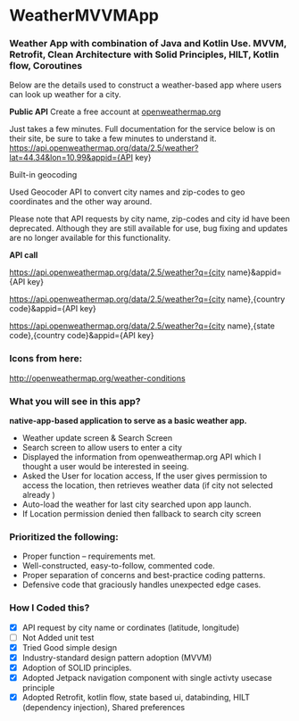 # WeatherMVVMApp

### Weather App with combination of Java and Kotlin Use. MVVM, Retrofit, Clean Architecture with Solid Principles, HILT, Kotlin flow, Coroutines

Below are the details used to construct a weather-based app where users can look up weather for a city.

**Public API**
Create a free account at 
[openweathermap.org](https://openweathermap.org/) 

Just takes a few minutes. Full documentation for the service below is on their site, be sure to take a few minutes to understand it.
https://api.openweathermap.org/data/2.5/weather?lat=44.34&lon=10.99&appid={API key}

Built-in geocoding

Used Geocoder API to convert city names and zip-codes to geo coordinates and the other way around. 

Please note that API requests by city name, zip-codes and city id have been deprecated. Although they are still available for use, bug fixing and updates are no longer available for this functionality.

**API call**

https://api.openweathermap.org/data/2.5/weather?q={city name}&appid={API key}

https://api.openweathermap.org/data/2.5/weather?q={city name},{country code}&appid={API key}

https://api.openweathermap.org/data/2.5/weather?q={city name},{state code},{country code}&appid={API key}

### Icons from here:

http://openweathermap.org/weather-conditions

### What you will see in this app?

**native-app-based application to serve as a basic weather app.**
- Weather update screen & Search Screen
- Search screen to allow users to enter a city
- Displayed the information from openweathermap.org API which I thought a user would be interested in seeing.
- Asked the User for location access, If the user gives permission to access the location, then retrieves weather data (if city not selected already )
- Auto-load the weather for last city searched upon app launch.
- If Location permission denied then fallback to search city screen

### Prioritized the following:
* Proper function – requirements met.
* Well-constructed, easy-to-follow, commented code.
* Proper separation of concerns and best-practice coding patterns.
* Defensive code that graciously handles unexpected edge cases.

### How I Coded this?

- [x] API request by city name or cordinates (latitude, longitude)
- [ ] Not Added unit test
- [x] Tried Good simple design
- [x] Industry-standard design pattern adoption (MVVM)
- [x] Adoption of SOLID principles.
- [x] Adopted Jetpack navigation component with single activty usecase principle
- [x] Adopted Retrofit, kotlin flow, state based ui, databinding, HILT (dependency injection), Shared preferences
